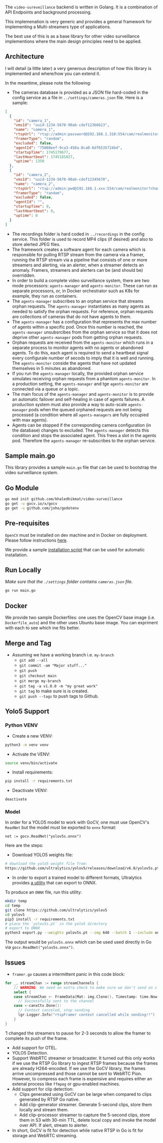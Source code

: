 The `video-sureveillance` backend is written in Golang. It is a combination of API Endpoints and background processing.

This implemenation is very generic and provides a general framework for implementing a Multi-streamers type of applications. 

The best use of this is as a base library for other video surveillance implementions where the main design principles need to be applied. 

## Architecture

 I will detail (a little later) a very generous description of how this library is implemented and where/how you can extend it.

In the meantime, please note the following:
- The cameras database is provided as a JSON file hard-coded in the config service as a file in `../settings/cameras.json` file. Here is a sample:

```json
[
  {
    "id": "camera_1",
    "vmsId": "uuid-1234-5678-90ab-cdef12366623",
    "name": "camera_1",
    "rtspUrl": "rtsp://admin:password@192.168.1.310:554/cam/realmonitor?channel=1\u0026subtype=0",
    "framerType": "random",
    "excluded": false,
    "agentId": "75008eef-9ca3-458a-8ca0-6df6535724bd",
    "startupTime": 1745179677,
    "lastHeartbeat": 1745181027,
    "uptime": 1350
  },
  {
    "id": "camera_2",
    "vmsId": "uuid-1234-5678-90ab-cdef12345678",
    "name": "camera_2",
    "rtspUrl": "rtsp://admin:pwd@192.168.1.xxx:554/cam/realmonitor?channel=1\u0026subtype=0",
    "framerType": "random",
    "excluded": false,
    "agentId": "",
    "startupTime": 0,
    "lastHeartbeat": 0,
    "uptime": 0
  }
]
```

- The recordings folder is hard coded in `../recordings` in the config service. This folder is used to record MP4 clips (if desired) and also to store alerted JPEG files.
- The framework creates a software agent for each camera which is responsible for pulling RTSP stream from the camera via a framer, running the RTSP stream via a pipeline that consists of one or more streamers and alerting, via an alerter, when a streamer detects an anomaly. Framers, streamers and alerters can be (and should be) overridden.    
- In order to build a complete video surveillance system, there are two mode processors: `agents-manager` and `agents-monitor`. These can run as separate processors, or, in Docker orchestrator such as K8s for example, they run as containers. 
- The `agents-manager` subscribes to an orphan service that streams orphan requests. The `agents-manager` instantiates as many agents as needed to satisfy the orphan requests. For reference, orphan requests are collections of cameras that do not have agents to them. 
- The `agents-manager` has a configuration that represents the max number of agents within a specific pod. Once this number is reached, the `agents-manager` unsubsrcibes from the orphan service so that it does not deprive other `agents-manager` pods from getting orphan requests.
- Orphan requests are received from the `agents-monitor` which runs in a separate process to monitor agents with no agents or abandoned agents. To do this, each agent is required to send a heartbeat signal every configurale number of secods to imply that it is well and running. The `agents-monitor` conside the agents that have not updated themselves in 5 minutes as abandoned.
- If you run the `agents-manager` locally, the provided orphan service simulates receiving orphan requests from a phantom `agents-monitor`. In a production setting, the `agents-manager` and tge `agents-monitor` are connected via a queue or a topic.
- The main focus of the `agents-manager` and `agents-monitor` is to provide an automatic failover and self-healing in case of agents failures. A production system must also provide a way to auto-scale `agents-manager` pods when the queued orphaned requests are not being processed (a condition where all `agents-managers` are fully occupied with max agents).       
- Agents can be stopped if the corresponding camera configuration (in the database) changes to excluded. The `agents-manager` detects this condition and stops the associated agent. This frees a slot in the agents pod. Therefore the `agents-manager` re-subscribes to the orphan service.  

## Sample main.go

This library provides a sample `main.go` file that can be used to bootstrap the video surveillance system. 

## Go Module

```bash
go mod init github.com/khaledhikmat/video-surveillance
go get -u gocv.io/x/gocv
go get -u github.com/joho/godotenv
```

## Pre-requisites

`OpenCV` must be installed on dev machine and in Docker on deployment. Please follow instructions [here](https://github.com/hybridgroup/gocv?tab=readme-ov-file#how-to-install).

We provide a sample [installation script](install_opencv_ffmpeg.sh) that can be used for automatic installation. 

## Run Locally

*Make sure that the `./settings` folder contains `cameras.json` file.*

```bash
go run main.go
```

## Docker

We provide two sample Dockerfiles: one uses the OpenCV base image (i.e. `Dockerfile_auto`) and the other uses Ubuntu base image. You can expriment with each to see which ine fits better. 

## Merge and Tag

- Assuming we have a working branch i.e. `my-branch`
  - `git add --all`
  - `git commit -am "Major stuff..."`
  - `git push`
  - `git checkout main`
  - `git merge my-branch`
  - `git tag -a v1.0.0 -m "my great work"`
  - `git tag` to make sure is is created.
  - `git push --tags` to push tags to Github.

## Yolo5 Support

### Python VENV

- Create a new VENV:

```bash
python3 -m venv venv
```

- Activate the VENV:

```bash
source venv/bin/activate
```

- Install requirements:

```bash
pip install -r requirements.txt
```

- Deactivate VENV:

```bash
deactivate
```

### Model

In order for a YOLO5 model to work with GoCV, one must use OpenCV's `ReadNet` but the model must be exported to `onnx` format:

```golang
net := gocv.ReadNet("yolov5s.onnx")
```

Here are the steps:

- Download YOLO5 weights file:

```bash
# download the yolo5 weight file from: 
https://github.com/ultralytics/yolov5/releases/download/v6.0/yolov5s.pt
```

- In order to export a trained model to different formats, Ultralytics provides [a utility](https://github.com/ultralytics/yolov5/blob/master/export.py) that can export to ONNX.

To produce an `ONNX` file, run this utility:

```bash
mkdir temp
cd temp
git clone https://github.com/ultralytics/yolov5
cd yolov5
pip3 install -r requirements.txt
# place the `yolov5s.pt` in the yolo5 directory 
# export to ONNX
python3 export.py --weights yolov5s.pt --img 640 --batch 1 --include onnx
```

The output would be `yolov5s.onnx` which can be used used directly in Go via `gocv.ReadNet("yolov5s.onnx")`. 

## Issues

- `framer.go` causes a intermittent panic in this code block:

```go
for _, streamChan := range streamChannels {
    // WARNING: We need an extra check to make sure we don't send on c closed channel
    select {
    case streamChan <- FrameData{Mat: img.Clone(), Timestamp: time.Now()}:
      // Successfully sent to the channel
    case <-canxCtx.Done():
      // Context canceled, stop sending
      lgr.Logger.Info("rtspFramer context cancelled while sending!!")
    }
}
```

ّ I changed the streamers to pause for 2-3 seconds to allow the framer to complete its push of the frame. 

- Add support for OTEL.
- YOLO5 Detection.
- Support WebRTC streamer or broadcaster. It turned out this only works if we use the RTSP Go library to ingest RTSP frames because the frames are already H264-encoded. If we use the GoCV library, the frames arrive uncompressed and those cannot be sent to WebRTC Pion. However, to compress each frame is expensive and requires either an extenal process like `ffmpeg` or gpu-enabled machines. 
- Add support for clip detection:
  - Clips generated using GoCV can be large when compared to clips generated by RTSP Go native.
  - Add clip-generator streamer. Generate 5-second clips, store them locally and stream them.
  - Add clip-processor streamer to capture the 5-second clips, store them in S3 with 30-min TTL, delete local copy and invoke the model over API. If alert, stream to alerter.
- In short, GoCV is fit for detection while native RTSP in Go is fit for storage and WebRTC streaming.


